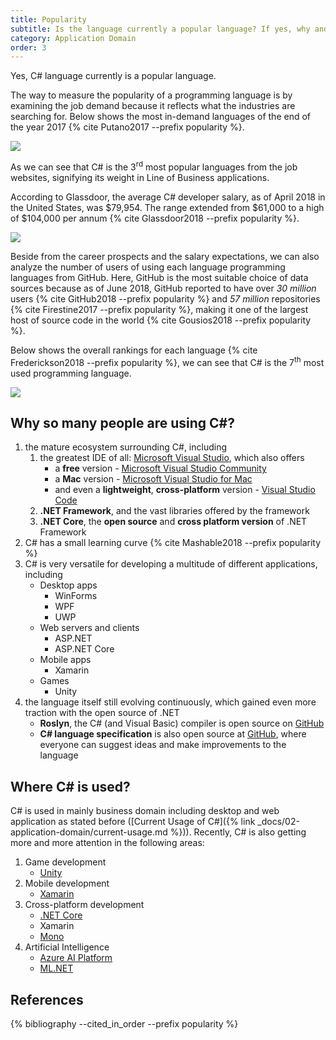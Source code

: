 ```yaml
---
title: Popularity
subtitle: Is the language currently a popular language? If yes, why and who are using it in what application domains? If not, why?
category: Application Domain
order: 3
---
```


Yes, C# language currently is a popular language.

The way to measure the popularity of a programming language is by examining the job demand because it reflects what the industries are searching for. Below shows the most in-demand languages of the end of the year 2017 {% cite Putano2017 --prefix popularity %}.

![]({{site.url}}/images/posts/popularity/most-in-demand-languages.png)

As we can see that C# is the 3<sup>rd</sup> most popular languages from the job websites, signifying its weight in Line of Business applications.

According to Glassdoor, the average C# developer salary, as of April 2018 in the United States, was $79,954. The range extended from $61,000 to a high of $104,000 per annum {% cite Glassdoor2018 --prefix popularity %}.

![]({{site.url}}/images/posts/popularity/glassdoor-csharp-average-base-pay.png)

Beside from the career prospects and the salary expectations, we can also analyze the number of users of using each language programming languages from GitHub. Here, GitHub is the most suitable choice of data sources because as of June 2018, GitHub reported to have over _30 million_ users {% cite GitHub2018 --prefix popularity %} and _57 million_ repositories {% cite Firestine2017 --prefix popularity %}, making it one of the largest host of source code in the world {% cite Gousios2018 --prefix popularity %}.

Below shows the overall rankings for each language {% cite Frederickson2018 --prefix popularity %}, we can see that C# is the 7<sup>th</sup> most used programming language.

![]({{site.url}}/images/posts/popularity/github-monthly-active-user.png)

## Why so many people are using C#?

1. the mature ecosystem surrounding C#, including
    1. the greatest IDE of all: [Microsoft Visual Studio](https://visualstudio.com), which also offers
        - a **free** version - [Microsoft Visual Studio Community](https://visualstudio.microsoft.com/vs/community/)
        - a **Mac** version - [Microsoft Visual Studio for Mac](https://visualstudio.microsoft.com/vs/mac/)
        - and even a **lightweight**, **cross-platform** version - [Visual Studio Code](https://code.visualstudio.com/)
    1. **.NET Framework**, and the vast libraries offered by the framework
    1. **.NET Core**, the **open source** and **cross platform version** of .NET Framework
1. C# has a small learning curve {% cite Mashable2018 --prefix popularity %}
1. C# is very versatile for developing a multitude of different applications, including
    - Desktop apps
        - WinForms
        - WPF
        - UWP
    - Web servers and clients
        - ASP.NET
        - ASP.NET Core
    - Mobile apps
        - Xamarin
    - Games
        - Unity
1. the language itself still evolving continuously, which gained even more traction with the open source of .NET
    - **Roslyn**, the C# (and Visual Basic) compiler is open source on [GitHub](https://github.com/dotnet/roslyn)
    - **C# language specification** is also open source at [GitHub](https://github.com/dotnet/csharplang), where everyone can suggest ideas and make improvements to the language

## Where C# is used?

C# is used in mainly business domain including desktop and web application as stated before ([Current Usage of C#]({% link _docs/02-application-domain/current-usage.md %})). Recently, C# is also getting more and more attention in the following areas:
1. Game development
    - [Unity](https://unity3d.com/)
1. Mobile development
    - [Xamarin](https://visualstudio.microsoft.com/xamarin/)
1. Cross-platform development
    - [.NET Core](https://www.microsoft.com/net/learn/get-started-with-dotnet-tutorial)
    - Xamarin
    - [Mono](https://www.mono-project.com/)
1. Artificial Intelligence
    - [Azure AI Platform](https://azure.microsoft.com/en-us/overview/ai-platform/)
    - [ML.NET](https://www.microsoft.com/net/learn/apps/machine-learning-and-ai/ml-dotnet)

## References

{% bibliography --cited_in_order --prefix popularity %}